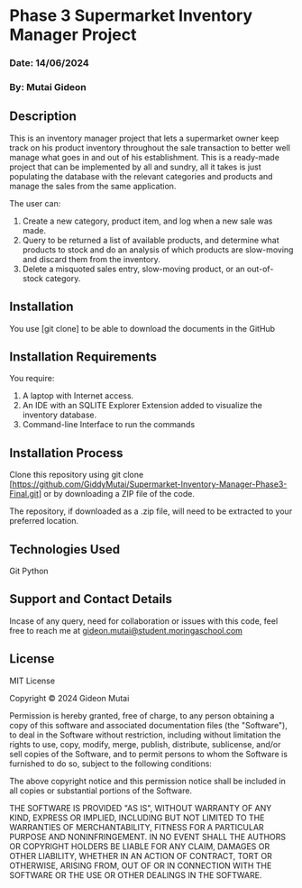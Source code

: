 # Phase 3 Supermarket Inventory Manager Project

### Date: 14/06/2024

### By: Mutai Gideon

## Description

This is an inventory manager project that lets a supermarket owner keep track on his product inventory throughout the sale transaction to better well manage what goes in and out of his establishment. This is a ready-made project that can be implemented by all and sundry, all it takes is just populating the database with the relevant categories and products and manage the sales from the same application.

The user can:
1. Create a new category, product item, and log when a new sale was made.
2. Query to be returned a list of available products, and determine what products to stock and do an analysis of which products are slow-moving and discard them from the inventory.
3. Delete a misquoted sales entry, slow-moving product, or an out-of-stock category.

## Installation

You use [git clone] to be able to download the documents in the GitHub

## Installation Requirements

You require:
1. A laptop with Internet access.
2. An IDE with an SQLITE Explorer Extension added to visualize the inventory database.
3. Command-line Interface to run the commands

## Installation Process

Clone this repository using git clone [https://github.com/GiddyMutai/Supermarket-Inventory-Manager-Phase3-Final.git] or by downloading a ZIP file of the code.

The repository, if downloaded as a .zip file, will need to be extracted to your preferred location.

## Technologies Used

Git
Python

## Support and Contact Details
Incase of any query, need for collaboration or issues with this code, feel free to reach me at gideon.mutai@student.moringaschool.com

## License

MIT License

Copyright © 2024 Gideon Mutai

Permission is hereby granted, free of charge, to any person obtaining a copy of this software and associated documentation files (the "Software"), to deal in the Software without restriction, including without limitation the rights to use, copy, modify, merge, publish, distribute, sublicense, and/or sell copies of the Software, and to permit persons to whom the Software is furnished to do so, subject to the following conditions:

The above copyright notice and this permission notice shall be included in all copies or substantial portions of the Software.

THE SOFTWARE IS PROVIDED "AS IS", WITHOUT WARRANTY OF ANY KIND, EXPRESS OR IMPLIED, INCLUDING BUT NOT LIMITED TO THE WARRANTIES OF MERCHANTABILITY, FITNESS FOR A PARTICULAR PURPOSE AND NONINFRINGEMENT. IN NO EVENT SHALL THE AUTHORS OR COPYRIGHT HOLDERS BE LIABLE FOR ANY CLAIM, DAMAGES OR OTHER LIABILITY, WHETHER IN AN ACTION OF CONTRACT, TORT OR OTHERWISE, ARISING FROM, OUT OF OR IN CONNECTION WITH THE SOFTWARE OR THE USE OR OTHER DEALINGS IN THE SOFTWARE.